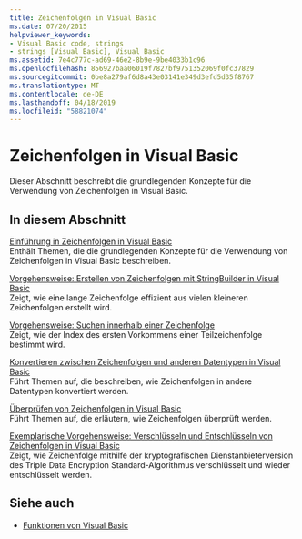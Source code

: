 ```yaml
---
title: Zeichenfolgen in Visual Basic
ms.date: 07/20/2015
helpviewer_keywords:
- Visual Basic code, strings
- strings [Visual Basic], Visual Basic
ms.assetid: 7e4c777c-ad69-46e2-8b9e-9be4033b1c96
ms.openlocfilehash: 856927baa06019f7827bf9751352069f0fc37829
ms.sourcegitcommit: 0be8a279af6d8a43e03141e349d3efd5d35f8767
ms.translationtype: MT
ms.contentlocale: de-DE
ms.lasthandoff: 04/18/2019
ms.locfileid: "58821074"
---
```

# <a name="strings-in-visual-basic"></a>Zeichenfolgen in Visual Basic
Dieser Abschnitt beschreibt die grundlegenden Konzepte für die Verwendung von Zeichenfolgen in Visual Basic.  
  
## <a name="in-this-section"></a>In diesem Abschnitt  
 [Einführung in Zeichenfolgen in Visual Basic](../../../../visual-basic/programming-guide/language-features/strings/introduction-to-strings.md)  
 Enthält Themen, die die grundlegenden Konzepte für die Verwendung von Zeichenfolgen in Visual Basic beschreiben.  
  
 [Vorgehensweise: Erstellen von Zeichenfolgen mit StringBuilder in Visual Basic](../../../../visual-basic/programming-guide/language-features/strings/how-to-create-strings-using-a-stringbuilder.md)  
 Zeigt, wie eine lange Zeichenfolge effizient aus vielen kleineren Zeichenfolgen erstellt wird.  
  
 [Vorgehensweise: Suchen innerhalb einer Zeichenfolge](../../../../visual-basic/programming-guide/language-features/strings/how-to-search-within-a-string.md)  
 Zeigt, wie der Index des ersten Vorkommens einer Teilzeichenfolge bestimmt wird.  
  
 [Konvertieren zwischen Zeichenfolgen und anderen Datentypen in Visual Basic](../../../../visual-basic/programming-guide/language-features/strings/converting-between-strings-and-other-data-types.md)  
 Führt Themen auf, die beschreiben, wie Zeichenfolgen in andere Datentypen konvertiert werden.  
  
 [Überprüfen von Zeichenfolgen in Visual Basic](../../../../visual-basic/programming-guide/language-features/strings/validating-strings.md)  
 Führt Themen auf, die erläutern, wie Zeichenfolgen überprüft werden.  
  
 [Exemplarische Vorgehensweise: Verschlüsseln und Entschlüsseln von Zeichenfolgen in Visual Basic](../../../../visual-basic/programming-guide/language-features/strings/walkthrough-encrypting-and-decrypting-strings.md)  
 Zeigt, wie Zeichenfolge mithilfe der kryptografischen Dienstanbieterversion des Triple Data Encryption Standard-Algorithmus verschlüsselt und wieder entschlüsselt werden.  
  
## <a name="see-also"></a>Siehe auch

- [Funktionen von Visual Basic](../../../../visual-basic/programming-guide/language-features/index.md)
